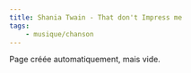 ```yaml
---
title: Shania Twain - That don't Impress me
tags:
    - musique/chanson
---
```


Page créée automatiquement, mais vide.
